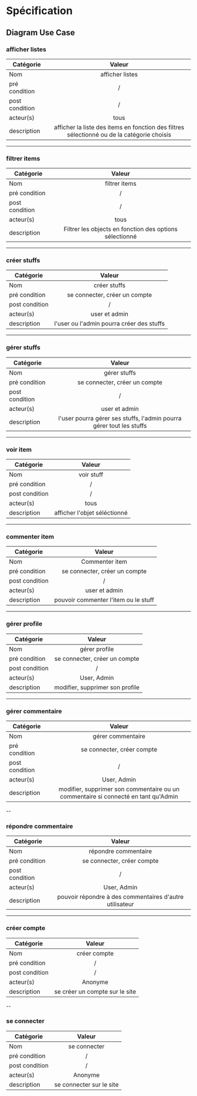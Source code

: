 # Spécification
## Diagram Use Case

### afficher listes

| Catégorie      |                                           Valeur                                            |
|----------------|:-------------------------------------------------------------------------------------------:|
| Nom            |                                       afficher listes                                       |
| pré condition  |                                              /                                              |
| post condition |                                              /                                              |
| acteur(s)      |                                            tous                                             |
| description    | afficher la liste des items en fonction des filtres sélectionné ou de la catégorie choisis  |

---

### filtrer items

| Catégorie      |                            Valeur                       |
|----------------|:-------------------------------------------------------:|
| Nom            |                        filtrer items                    |
| pré condition  |                              /                          |
| post condition |                              /                          |
| acteur(s)      |                             tous                        |
| description    | Filtrer les objects en fonction des options sélectionné |

---

### créer stuffs

| Catégorie      |                         Valeur                          |
|----------------|:-------------------------------------------------------:|
| Nom            |                      créer stuffs                       |
| pré condition  |              se connecter, créer un compte              |
| post condition |                            /                            |
| acteur(s)      |                      user et admin                      |
| description    |        l'user ou l'admin pourra créer des stuffs        |

---

### gérer stuffs

| Catégorie      |                                      Valeur                                       |
|----------------|:---------------------------------------------------------------------------------:|
| Nom            |                                   gérer stuffs                                    |
| pré condition  |                           se connecter, créer un compte                           |
| post condition |                                         /                                         |
| acteur(s)      |                                   user et admin                                   |
| description    |       l'user pourra gérer ses stuffs, l'admin pourra gérer tout les stuffs        |

---

### voir item

| Catégorie      |            Valeur            |
|----------------|:----------------------------:|
| Nom            |          voir stuff          |
| pré condition  |              /               |
| post condition |              /               |
| acteur(s)      |             tous             |
| description    | afficher l'objet séléctionné |

---

### commenter item

| Catégorie      |                Valeur                |
|----------------|:------------------------------------:|
| Nom            |            Commenter item            |
| pré condition  |     se connecter, créer un compte    |
| post condition |                   /                  |
| acteur(s)      |             user et admin            |
| description    | pouvoir commenter l'item ou le stuff |

---

### gérer profile

| Catégorie      |             Valeur              |
|----------------|:-------------------------------:|
| Nom            |          gérer profile          |
| pré condition  |  se connecter, créer un compte  |
| post condition |                /                |
| acteur(s)      |           User, Admin           |
| description    | modifier, supprimer son profile |

---

### gérer commentaire

| Catégorie      |                                       Valeur                                       |
|----------------|:----------------------------------------------------------------------------------:|
| Nom            |                                 gérer commentaire                                  |
| pré condition  |                             se connecter, créer compte                             |
| post condition |                                         /                                          |
| acteur(s)      |                                    User, Admin                                     |
| description    | modifier, supprimer son commentaire ou un commentaire si connecté en tant qu'Admin |

--

### répondre commentaire

| Catégorie      |                         Valeur                          |
|----------------|:-------------------------------------------------------:|
| Nom            |                  répondre commentaire                   |
| pré condition  |               se connecter, créer compte                |
| post condition |                            /                            |
| acteur(s)      |                       User, Admin                       |
| description    | pouvoir répondre à des commentaires d'autre utilisateur |

---

### créer compte

| Catégorie      |             Valeur             |
|----------------|:------------------------------:|
| Nom            |          créer compte          |
| pré condition  |               /                |
| post condition |               /                |
| acteur(s)      |            Anonyme             |
| description    | se créer un compte sur le site |

--

### se connecter

| Catégorie      |          Valeur          |
|----------------|:------------------------:|
| Nom            |       se connecter       |
| pré condition  |            /             |
| post condition |            /             |
| acteur(s)      |         Anonyme          |
| description    | se connecter sur le site |